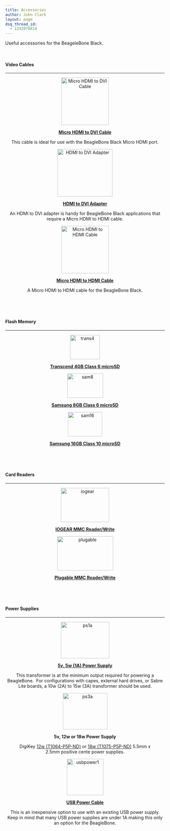 ```yaml
---
title: Accessories
author: John Clark
layout: page
dsq_thread_id:
  - 1242978814
---
```

Useful accessories for the BeageleBone Black.

&nbsp;

#### Video Cables

* * *

<div class='content-column one_third'>
  <p style="text-align: center;">
    <a href="http://www.amazon.com/gp/product/B008J7E69C" target="_blank"><img class="aligncenter size-full wp-image-394" alt="Micro HDMI to DVI Cable" src="http://www.armhf.com/wp-content/uploads/2013/04/uhdmi2dvi.jpg" width="150" height="150" /></a>
  </p>
  
  <p style="text-align: center;">
    <strong><a href="http://www.amazon.com/gp/product/B008J7E69C" target="_blank">Micro HDMI to DVI Cable</a></strong>
  </p>
  
  <p style="text-align: center;">
    This cable is ideal for use with the BeagleBone Black Micro HDMI port.
  </p>
</div>

<div class='content-column one_third'>
  <p style="text-align: center;">
    <a href="http://www.amazon.com/gp/product/B0035B4LJM" target="_blank"><img class="aligncenter size-full wp-image-393" alt="HDMI to DVI Adapter" src="http://www.armhf.com/wp-content/uploads/2013/04/hdmi2dvi.jpg" width="174" height="150" /></a>
  </p>
  
  <p style="text-align: center;">
    <strong><a href="http://www.amazon.com/gp/product/B0035B4LJM" target="_blank">HDMI to DVI Adapter</a></strong>
  </p>
  
  <p style="text-align: center;">
    An HDMI to DVI adapter is handy for BeagleBone Black applications that require a Micro HDMI to HDMI cable.
  </p>
</div>

<div class='content-column one_third'>
  <p style="text-align: center;">
    <a href="http://www.amazon.com/gp/product/B003UH0Z9Q" target="_blank"><img class="aligncenter size-full wp-image-395" alt="Micro HDMI to HDMI Cable" src="http://www.armhf.com/wp-content/uploads/2013/04/uhdmi2hdmi.jpg" width="150" height="150" /></a>
  </p>
  
  <p style="text-align: center;">
    <strong><a href="http://www.amazon.com/gp/product/B003UH0Z9Q" target="_blank">Micro HDMI to HDMI Cable</a></strong>
  </p>
  
  <p style="text-align: center;">
    A Micro HDMI to HDMI cable for the BeagleBone Black.
  </p>
</div></p> 

&nbsp;

&nbsp;

#### Flash Memory

* * *

<div class='content-column one_third'>
  <p style="text-align: center;">
    <a href="http://www.amazon.com/gp/product/B0026L7DFQ" target="_blank"><img class="aligncenter  wp-image-191" alt="trans4" src="http://www.armhf.com/wp-content/uploads/2014/04/trans4.jpg" width="94" height="77" /></a>
  </p>
  
  <p style="text-align: center;">
    <strong><a href="http://www.amazon.com/gp/product/B0026L7DFQ" target="_blank">Transcend 4GB Class 6 microSD</a></strong>
  </p>
</div>

<div class='content-column one_third'>
  <p style="text-align: center;">
    <a href="http://www.amazon.com/gp/product/B005TUQVUY" target="_blank"><img class="aligncenter  wp-image-192" alt="sam8" src="http://www.armhf.com/wp-content/uploads/2014/04/sam8.jpg" width="113" height="77" /></a>
  </p>
  
  <p style="text-align: center;">
    <strong><a href="http://www.amazon.com/gp/product/B005TUQVUY" target="_blank">Samsung 8GB Class 6 microSD</a></strong>
  </p>
</div>

<div class='content-column one_third'>
  <p style="text-align: center;">
    <a href="http://www.amazon.com/gp/product/B00B3JLXSA" target="_blank"><img class="aligncenter  wp-image-193" alt="sam16" src="http://www.armhf.com/wp-content/uploads/2014/04/sam16.jpg" width="108" height="77" /></a>
  </p>
  
  <p style="text-align: center;">
    <strong><a href="http://www.amazon.com/gp/product/B00E1XI6N0" target="_blank">Samsung 16GB Class 10 microSD</a></strong>
  </p>
</div></p> 

&nbsp;

&nbsp;

#### Card Readers

* * *

<div class='content-column one_half'>
  <p style="text-align: center;">
    <a href="http://www.amazon.com/gp/product/B0046TJG1U" target="_blank"><img class="aligncenter  wp-image-197" alt="iogear" src="http://www.armhf.com/wp-content/uploads/2014/04/iogear.jpg" width="152" height="108" /></a>
  </p>
  
  <p style="text-align: center;">
    <strong><a href="http://www.amazon.com/gp/product/B0046TJG1U" target="_blank">IOGEAR MMC Reader/Write</a></strong>
  </p>
</div>

<div class='content-column one_half'>
  <p style="text-align: center;">
    <a href="http://www.amazon.com/gp/product/B008OZF9SQ" target="_blank"><img class="aligncenter  wp-image-200" alt="plugable" src="http://www.armhf.com/wp-content/uploads/2014/04/plugable.jpg" width="177" height="108" /></a>
  </p>
  
  <p style="text-align: center;">
    <strong><a href="http://www.amazon.com/gp/product/B008OZF9SQ" target="_blank">Plugable MMC Reader/Write</a></strong>
  </p>
</div></p> 

&nbsp;

&nbsp;

#### Power Supplies

* * *

<div class='content-column one_third'>
  <p style="text-align: center;">
    <a href="http://www.amazon.com/gp/product/B006GEPD6U" target="_blank"><img class="aligncenter  wp-image-202" alt="ps1a" src="http://www.armhf.com/wp-content/uploads/2013/04/ps1a.jpg" width="153" height="115" /></a>
  </p>
  
  <p style="text-align: center;">
    <strong><a href="http://www.amazon.com/gp/product/B006GEPD6U" target="_blank">5v, 5w (1A) Power Supply</a></strong>
  </p>
  
  <p style="text-align: center;">
    This transformer is at the minimum output required for powering a BeagleBone.  For configurations with capes, external hard drives, or Sabre Lite boards, a 10w (2A) to 15w (3A) transformer should be used.
  </p>
</div>

<div class='content-column one_third'>
  <p style="text-align: center;">
    <img class="aligncenter  wp-image-203" alt="ps3a" src="http://www.armhf.com/wp-content/uploads/2013/04/ps3a.jpg" width="141" height="115" />
  </p>
  
  <p style="text-align: center;">
    <strong>5v, 12w or 18w Power Supply</a></strong>
  </p>
  
  <p style="text-align: center;">
    DigiKey <a href="http://www.digikey.com/product-detail/en/ETSA050200UDC-P5P-SZ/T1064-P5P-ND/2235256" target="_blank">12w (T1064-P5P-ND)</a> or <a href="http://www.digikey.com/product-detail/en/ETSA050360UDC-P5P-SZ/T1075-P5P-ND/2294915" target="_blank">18w (T1075-P5P-ND)</a> 5.5mm x 2.5mm positive cente power supplies.
  </p>
</div>

<div class='content-column one_third'>
  <p style="text-align: center;">
    <a href="http://www.amazon.com/gp/product/B00304DZ7I" target="_blank"><img class="aligncenter  wp-image-204" alt="usbpower1" src="http://www.armhf.com/wp-content/uploads/2013/04/usbpower1.jpg" width="115" height="115" /></a>
  </p>
  
  <p style="text-align: center;">
    <strong><a href="http://www.amazon.com/gp/product/B00304DZ7I" target="_blank">USB Power Cable</a></strong>
  </p>
  
  <p style="text-align: center;">
    This is an inexpensive option to use with an existing USB power supply. Keep in mind that many USB power supplies are under 1A making this only an option for the BeagleBone.
  </p>
</div></p> 

&nbsp;